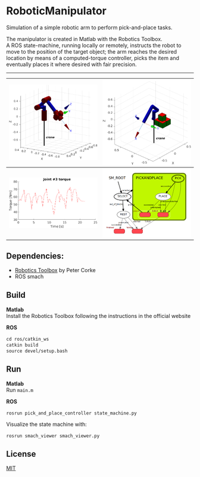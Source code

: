 # RoboticManipulator

Simulation of a simple robotic arm to perform pick-and-place tasks.

The manipulator is created in Matlab with the Robotics Toolbox.  
A ROS state-machine, running locally or remotely, instructs the robot to move to the position of the target object; the arm reaches the desired location by means of a computed-torque controller, picks the item and eventually places it where desired with fair precision.

---

<img src="img/manipulator.png" width="300" /> |  <img src="img/task.png" width="300" />
:-------------------------:|:-------------------------:
<img src="img/joint3_tau.png" width="300" />  |  <img src="img/statemachine.png" width="300" />

## Dependencies:

- [Robotics Toolbox](https://petercorke.com/toolboxes/robotics-toolbox/) by Peter Corke
- ROS smach

## Build

**Matlab**  
Install the Robotics Toolbox following the instructions in the official website

**ROS**  
```
cd ros/catkin_ws
catkin build
source devel/setup.bash
```

## Run
**Matlab**  
Run `main.m`

**ROS**  
```
rosrun pick_and_place_controller state_machine.py
```

Visualize the state machine with:
```
rosrun smach_viewer smach_viewer.py
```

## License

[MIT](LICENSE)

